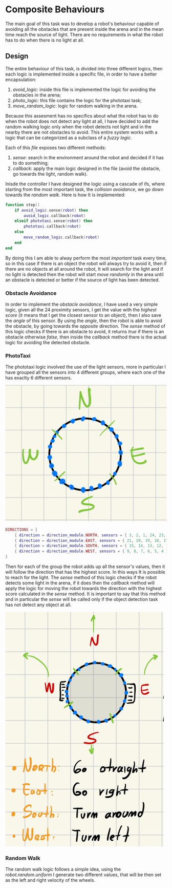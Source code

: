 # Composite Behaviours
The main goal of this task was to develop a robot's behaviour capable of avoiding all the obstacles that are present inside the arena and in the mean time reach the source of light. There are no requirements in what the robot has to do when there is no light at all.

## Design
The entire behaviour of this task, is divided into three different logics, then each logic is implemented inside a specific file, in order to have a better encapsulation:

1. *avoid_logic*: inside this file is implemented the logic for avoiding the obstacles in the arena;
2. *photo_logic*: this file contains the logic for the phototaxi task;
3. *move_random_logic*: logic for random walking in the arena.

Because this assesment has no specifics about what the robot has to do when the robot does not detect any light at all, I have decided to add the random walking logic only when the robot detects not light and in the nearby there are not obstacles to avoid. This entire system works with a logic that can be categorized as a subclass of a *fuzzy logic*.

Each of this *file* exposes two different methods:

1. *sense*: search in the environment around the robot and decided if it has to do something;
2. *callback*: apply the main logic designed in the file (avoid the obstacle, go towards the light, random walk).

Inisde the controller I have designed the logic using a cascade of ifs, where starting from the most important task, the *collision avoidance*, we go down towards the *random walk*. Here is how It is implemented:

```lua
function step()
	if avoid_logic.sense(robot) then
		avoid_logic.callback(robot)
	elseif phototaxi.sense(robot) then
		phototaxi.callback(robot)
	else
		move_random_logic.callback(robot)
	end
end
```
By doing this I am able to alway perform the most *important* task every time, so in this case if there is an object the robot will always try to avoid it, then if there are no objects at all around the robot, It will search for the light and if no light is detected then the robot will start *move randomly* in the area until an obstacle is detected or better if the source of light has been detected.

### Obstacle Avoidance
In order to implement the *obstacle avoidance*, I have used a very simple logic, given all the 24 proximity sensors, I get the value with the *highest score* (it means that I get the closest sensor to an object), then I also save the *angle* of this sensor. By using the *angle*, then the robot is able to avoid the obstacle, by going towards the *opposite* direction. The *sense* method of this logic checks if there is an obstacle to avoid, it returns *true* if there is an obstacle otherwise *false*, then inside the *callback* method there is the actual logic for avoiding the detected obstacle.

### PhotoTaxi
The phototaxi logic involved the use of the light sensors, more in particular I have grouped all the sensors into 4 different groups, where each one of the has exaclty 6 different sensors.

![groups](./images/groups.png)

```lua
DIRECTIONS = {
	{ direction = direction_module.NORTH, sensors = { 3, 2, 1, 24, 23, 22 } },
	{ direction = direction_module.EAST, sensors = { 21, 20, 19, 18, 17, 16 } },
	{ direction = direction_module.SOUTH, sensors = { 15, 14, 13, 12, 11, 10 } },
	{ direction = direction_module.WEST, sensors = { 9, 8, 7, 6, 5, 4 } },
}
```

Then for each of the group the robot adds up all the sensor's values, then it will follow the direction that has the highest score. In this ways It is possible to reach for the light. The *sense* method of this logic checks if the robot detects some light in the arena, if it does then the *callback* method will apply the logic for moving the robot towards the direction with the highest score calculated in the *sense* method. It is important to say that this method and in particular the *sense* will be called only if the object detection task has not detect any object at all.

![phototaxi](./images/phototaxi.png)

### Random Walk
The random walk logic follows a simple idea, using the *robot.random.uniform* I generate two different values, that will be then set as the left and right velocity of the wheels.
